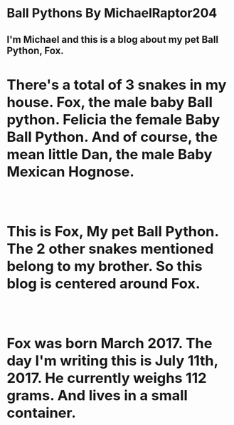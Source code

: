 <html>
<head><h1>Ball Pythons By MichaelRaptor204</h1></head>
<Body>
<h2>I'm Michael and this is a blog about my pet Ball Python, Fox.
<h/2>
<br>
<h2> There's a total of 3 snakes in my house. Fox, the male baby
Ball python. Felicia the female Baby Ball Python. And of course,
the mean little Dan, the male Baby Mexican Hognose. </h2>
<br>
<h2>This is Fox, My pet Ball Python. The 2 other snakes mentioned 
belong to my brother. So this blog is centered around Fox.</h2>
<br>
<h2>Fox was born March 2017. The day I'm writing this is July 11th,
2017. He currently weighs 112 grams. And lives in a small container.
</h2>

<p></p>
<h1>  </h1>

</body>

